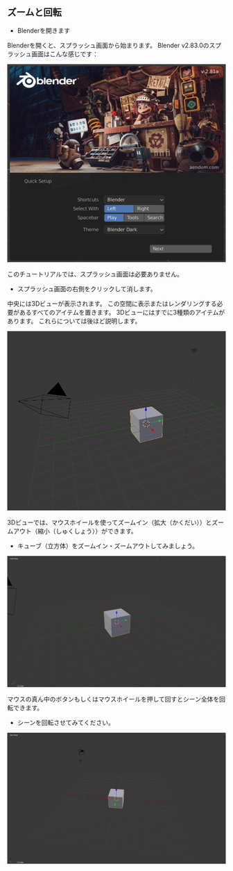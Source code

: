 ## ズームと回転

+ Blenderを開きます

Blenderを開くと、スプラッシュ画面から始まります。 Blender v2.83.0のスプラッシュ画面はこんな感じです：

![スプラッシュ画面](images/splash-screen.png)

このチュートリアルでは、スプラッシュ画面は必要ありません。

+ スプラッシュ画面の右側をクリックして消します。

中央には3Dビューが表示されます。 この空間に表示またはレンダリングする必要があるすべてのアイテムを置きます。 3Dビューにはすでに3種類のアイテムがあります。 これらについては後ほど説明します。

![3Dビュー](images/3d-view.png)

3Dビューでは、マウスホイールを使ってズームイン（拡大（かくだい））とズームアウト（縮小（しゅくしょう））ができます。

+ キューブ（立方体）をズームイン・ズームアウトしてみましょう。

![Zoom in and out](images/zoom-in-out.png)

マウスの真ん中のボタンもしくはマウスホイールを押して回すとシーン全体を回転できます。

+ シーンを回転させてみてください。

![シーンの回転](images/rotate-scene.png)